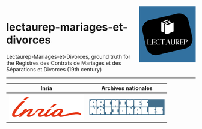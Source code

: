 <img src="static/img/logo_lectaurep.png" width=150 align=right>

# lectaurep-mariages-et-divorces

Lectaurep-Mariages-et-Divorces, ground truth for the Registres des Contrats de Mariages et des Séparations et Divorces (19th century)



---

<!-- logo institutionnels -->

| Inria                               | Archives nationales                                             |
| :---------------------------------: | :-------------------------------------------------------------: |
| ![inria](static/img/logo_inria.png) | ![archives nationales](static/img/logo_archives-nationales.png) |



